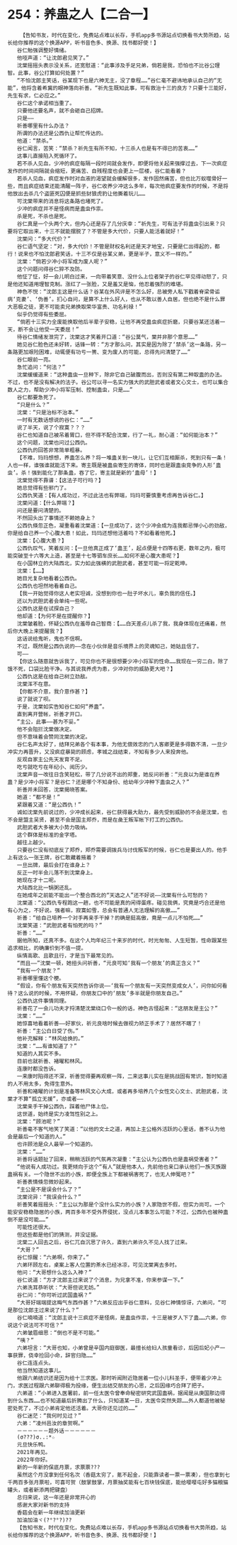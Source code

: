 # 254：养蛊之人【二合一】
        【告知书友，时代在变化，免费站点难以长存，手机app多书源站点切换看书大势所趋，站长给你推荐的这个换源APP，听书音色多、换源、找书都好使！】
       谷仁勉强调整好情绪。
       他哑声道：“让沈郎君见笑了。”
       沈棠摇摇头表示没关系，还宽慰道：“此事涉及手足兄弟，倘若是我，恐怕也不比谷公理智。此事，谷公打算如何处置？”
       “不怕沈郎主笑话，谷某现下也是六神无主，没了章程……”谷仁毫不避讳地承认自己的“无能”，他将含着希冀的眼神落向祈善，“祈先生既知此事，可有救治十三的良方？只要十三能好，先生有求，仁必应之。”
       谷仁这个承诺相当重了。
       只要他还要名声，就不会砸自己招牌。
       只是——
       祈善哪里有什么办法？
       所谓的办法还是公西仇让帮忙传达的。
       他道：“禁杀。”
       谷仁闻言，苦笑：“禁杀？祈先生有所不知，十三杀人也是有不得已的苦衷……”
       这事儿直接陷入死循环了。
       若不杀人见血，少冲的疯症每隔一段时间就会发作，即便将他关起来强撑过去，下一次疯症发作的时间间隔就会缩短，更痛苦、自残程度也会更上一层楼，谷仁能看着？
       若杀人见血，疯症发作时对血液的渴望就会缓解很多，发作固然痛苦，但也比万蚁噬骨好一些，而且疯症结束还能清醒一阵子，谷仁收养少冲这么多年，每次他疯症要发作的时候，不是将他放出去杀几个盗匪死囚便是抓些豺狼虎豹让他撕着玩儿……
       可沈棠带来的消息将这条路也堵死了。
       少冲的疯症并不是怪病而是蛊虫作祟。
       杀是死，不杀也是死。
       谷仁真是一个头两个大，但内心还是存了几分庆幸：“祈先生，可有法子将蛊虫引出来？只要将它取出来，十三不就能摆脱了？不管是多大代价，只要人能活着就好！”
       沈棠问：“多大代价？”
       谷仁语气坚定：“对，多大代价！不管是财权名利还是天才地宝，只要是仁出得起的，都行！说来也不怕沈郎君笑话，十三不仅是谷某义弟，更是半子，意义不一样的。”
       沈棠：“倘若少冲小将军成为废人呢？”
       这个问题问得谷仁猝不及防。
       他怔了怔，好一会儿明白过来，一向带着笑意、没什么上位者架子的谷仁罕见得动怒了，只是他还知道用理智克制。涨红了一张脸，又是羞又是恼，他忍着强烈的难堪。
       神色不悦：“沈郎主这是什么话？谷某在外风评是不怎么好，总被旁人私下戳着脊梁骨诟病‘克妻’、‘伪善’。扪心自问，是算不上什么好人，也从不敢以善人自居，但也绝不是什么罪大恶极之徒，更不可能卖兄弟换取荣华富贵、功名利禄！”
       似乎仍觉得有些委屈。
       “倘若十三实力全废能换取他后半辈子安稳，让他不再受蛊虫疯症折磨，只要谷某还活着一天，断不会让他受一天委屈！”
       待谷仁情绪发泄完了，沈棠这才笑着开口道：“谷公莫气，棠并非那个意思……”
       她见谷仁脸色还未好转，话锋一转：“方才那么问，其实是因为除了‘禁杀’这一条路，另一条路更加艰险困难，动辄便有功亏一篑、变为废人的可能，总得先问清楚了……”
       谷仁眼前一亮。
       急忙追问：“何法？”
       沈棠缓缓道来：“这种蛊虫一旦种下，除非它自己破腹而出，否则没有第二种取蛊的办法。不过，也不是没有解决的法子。谷公可以寻一名实力强大的武胆武者或者文心文士，也可以集合数人之力，帮助少冲小将军压制、控制蛊虫，只是……”
       谷仁都要急死了。
       “只是什么？”
       沈棠：“只是治标不治本。”
       一时有无数话想说的谷仁：“……”
       说了半天，说了个寂寞？？？
       谷仁也知道自己被吊着胃口，但不得不配合沈棠，行了一礼，耐心道：“如何能治本？”
       这个问题，沈棠也问过公西仇。
       公西仇的回答非常简单粗暴。
       【不难，玛玛想想，养蛊怎么养？将一堆蛊关到一块儿，让它们互相厮杀，死到只有一条！人也一样，谁强谁就能活下来。寄主既是被蛊虫寄生的寄体，同时也是跟蛊虫竞争的人形‘蛊虫’。杀！强到能化了那条蛊，吞了它，寄主就是新的‘蛊母’！】
       沈棠觉得不靠谱：【这法子可行吗？】
       她总觉得有些邪门了。
       公西仇笑道：【有人成功过，不过此法也有弊端，玛玛可要慎重考虑再告诉谷仁。】
       沈棠问道：【什么弊端？】
       问还是要问清楚的。
       不然回头出了事情还不赖她身上？
       公西仇倏忽正色，凝重看着沈棠道：【一旦成功了，这个少冲会成为连我都忌惮小心的劲敌，你是给自己养一个心腹大患！如此，玛玛还想他活着吗？不如看着他死。】
       沈棠：【心腹大患？】
       公西仇叹气，笑着反问：【一旦他真正成了‘蛊王’，起点便是十四等右更，数年之内，极可能突破至十六等大上造，甚至是十七等驷车庶长……如何不是心腹大患呢？】
       在小国林立的大陆西北，实力如此强横的武胆武者，甚至可能一将定乾坤。
       沈棠：【……】
       她目光复杂地看着公西仇。
       公西仇也坦然地看着自己。
       【我一开始觉得你这人老实坦诚，没想到你也一肚子坏水儿，辜负我的信任。】
       还以为武胆武者会单纯一些呢。
       公西仇这是在试探自己？
       他却道：【为何不是在提醒你？】
       沈棠皱着脸，怀疑公西仇在羞辱自己智商：【……白天差点儿杀了我，我身体现在还痛着，然后你大晚上来提醒我？】
       这话说给鬼听，鬼也不信啊。
       不过，既然是公西仇说的——念在小伙伴是音乐境界上的灵魂知己，她姑且信了。
       可——
       【你这么随意就告诉我了，可见你也不是很想要少冲小将军的性命……我现在一穷二白，除了饿不死，口袋比脸干净。与其说我养虎为患，少冲对你的威胁更大吧？】
       公西仇这是在给自己树立劲敌。
       沈棠浑不在意。
       【你都不介意，我介意作甚？】
       说了就说了呗。
       于是，沈棠如实告知谷仁如何“养蛊”。
       直到离开营帐，祈善才开口。
       “主公，此事——甚为不妥。”
       他不会阻拦沈棠做决定。
       但不意味着会赞同沈棠的决定。
       谷仁名声太好了，结拜兄弟各个有本事，为他无偿效忠的门人客卿更是多得数不清，一旦少冲实力再晋升，又没疯症暴毙的顾虑，孝城之战结束，不知有多少人来投奔他。
       反观自家主公先天发育不足。
       吃亏就吃亏在年纪小、阅历少。
       沈棠声音一改往日含笑轻松，带了几分说不出的郑重，她反问祈善：“元良以为是谁在养蛊？是少冲小将军？是谷仁？还是哪个不知身份、给幼年少冲种下蛊虫之人？”
       祈善并未回答，沈棠揭晓答案。
       她道：“都不是！”
       紧跟着又道：“是公西仇！”
       诚如沈棠先前说过的，少冲成长起来，谷仁获得最大助力，最先受到威胁的不会是沈棠，也不会是盟主吴贤，甚至不会是国主郑乔，而是在彘王叛军帐下打工的公西仇。
       武胆武者大多被大小势力吸纳。
       这个群体是标准的金字塔。
       越往上越少。
       只要谷仁没有彻底反了郑乔，郑乔需要调拨兵马讨伐叛军的时候，谷仁也是要出人的。他手上有这么一张王牌，谷仁敢藏着掖着？
       一旦出牌，最后会打在谁身上？
       反正一时半会儿落不到沈棠身上。
       她现在才十二呢。
       大陆西北比一锅粥还乱。
       在她成年之前能不能出一个整合西北的“天选之人”还不好说——沈棠有什么可愁的？
       沈棠道：“公西仇专程跑这一趟，也不可能是真的闲得蛋疼。碰见我俩，究竟是巧合还是他有心为之，不好说。强者嘛，寂寞如雪，总会有普通人无法理解的高傲……”
       祈善：“给自己培养一个对手再亲手干掉？的确是挺高傲，竟是一点儿不怕死……”
       沈棠笑道：“武胆武者有怕死的吗？”
       祈善：“……”
       据他所知，还真不多。在这个人均年纪三十来岁的时代，时光匆匆、人生短暂，性命跟某些追求相比，的确廉价到不值一提。
       纵情高歌、且歌且行，才是当下最常见的。
       “而且——”沈棠一顿，她扭头问祈善，“元良可知‘我有一个朋友’的真正含义？”
       “我有一个朋友？”
       祈善哪里懂这个梗。
       “假设，你有个朋友有天突然告诉你说——‘我有一个朋友有一天突然变成女人’，问你如何看待？这么说的时候，不用怀疑，你朋友口中的‘朋友’多半就是你朋友自己。”
       公西仇这件事情同理。
       祈善花了一会儿功夫才捋清楚沈棠绕口令一般的话，神色古怪起来：“这朋友是主公？”
       沈棠：“……”
       她惊喜地看着祈善——好家伙，祈元良啥时候去做视力矫正手术了？居然不瞎了！
       祈善：“主公白日受了伤。”
       他补充解释：“林风给换的。”
       沈棠：“……有谁知道了？”
       知道的人其实不多。
       目前也就祈善、褚曜和林风。
       连康时都没告诉。
       一来康时陷得还不深，祈善觉得要再观察一阵，二来这事儿实在是挑战固有常识，暂时知道的人不用太多，免得生意外。
       祈善和褚曜的计划是准备等林风文心大成，或者再多培养几个女性文心文士、武胆武者，沈棠才不算“孤立无援”，亦或者——
       沈棠亲手干掉公西仇，踩着他尸体上位。
       这世道，始终是实力凌驾性别之上。
       沈棠：“顾池呢？”
       祈善毫不客气地笑了笑道：“以他的文士之道，再加上主公格外活跃的心里话，善不认为他会是最后一个知道的人。”
       也许顾池是众人最早一个知道的。
       沈棠：“……”
       祈善将话题扯了回来，稍稍活跃的气氛再次凝重：“主公认为公西仇也是蛊祸受害者？”
       “他说有人成功过。我更倾向于这个“有人”就是他本人，先前他也亲口承认他们一族灭族跟蛊祸有关。一个隐世不出的小族，即便全族上下都被祸害死了，也无人伸冤吧？”
       祈善表情倏忽微妙起来。
       “主公是不是误会什么了？”
       沈棠诧异：“我误会什么？”
       祈善笑着摇摇头：“主公以为那是个没什么实力的小族？人家隐世不假，但实力尚可。一个能安安稳稳隐居的小族，两百多年不受外界侵扰，没点儿本事怎么可能？不过，公西仇也被种蛊倒不是没可能……”
       可能性还很大。
       但这些都是他们的猜测，并没证据。
       沈棠二人回去之后，谷仁兀自沉思了许久，直到六弟许久不见人找了过来。
       “大哥？”
       谷仁惊醒：“六弟啊，你来了。”
       六弟环顾左右，桌案上客人位置的茶水已经冰凉，可见沈棠离去多时。
       他问：“大哥想什么这么入神？”
       谷仁说道：“方才沈郎主过来说了个消息，为兄拿不准，你来参谋一下。”
       六弟洗耳恭听状：“大哥但说无妨。”
       谷仁问：“你可听过武国蛊祸？”
       “大哥好端端提这晦气东西作甚？”六弟反应出乎谷仁意料，见谷仁神情惊讶，六弟问，“可是那位沈郎主过来说了什么？”
       谷仁喃喃道：“沈郎主说十三疯症不是怪病，是蛊虫作祟，十三是被歹人下了蛊……六弟，你说这个说法可不可信？”
       六弟皱眉细思：“倒也不是不可能。”
       “咦？”
       六弟坦言：“大哥也知，小弟曾是辛国内庭御医，最擅长给妇人孩童看诊，后因后妃小产一事获罪，侥幸捡回小命，辞官归隐……”
       谷仁连连点头。
       他当然知道这事儿。
       他跟六弟结识还是因为给十三求医。那时听闻附近隐居着一位小儿科圣手，便带着少冲上门，求医过程跟六弟聊得极为投缘，便生出结交朋友的心思，之后因缘巧合拜了把子。
       六弟道：“小弟进入医署前，前一任太医令曾奉命秘密研究武国蛊祸，据闻是从庚国那边得到什么东西……也不知道最后折腾出了什么，只知道某一日，太医令突然失踪……外人都道他被秘密处死了，不过小弟肯定他还活着。大哥你还见过的……”
       谷仁迷茫：“我何时见过？”
       六弟：“凌州邑汝的章贺啊。”
       －－－－－－题外话－－－－－－
       (σ???)σ..:*☆
       元旦快乐鸭。
       2021年再见。
       2022年你好。
       新的一年新的保底月票，求票票???
       虽然这个月没拿到任何名次（香菇太穷了，氪不起金，只能靠读者一票一票凑），但也拿到七千两百多张月票啦，可喜可贺（鼓掌鼓掌，月票抽奖能有七百块钱保底，能给嘤嘤屯好多猫粮猫罐头，或者新添两把键盘）
       总归来说，这一年还是非常开心的
       感谢大家对新书的支持
       香菇会在新一年继续加油更新
       加油加油ヾ(?°?°?)??
       【告知书友，时代在变化，免费站点难以长存，手机app多书源站点切换看书大势所趋，站长给你推荐的这个换源APP，听书音色多、换源、找书都好使！】